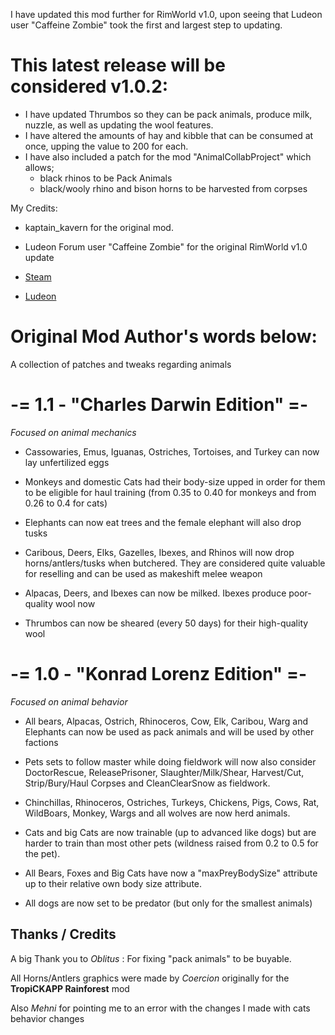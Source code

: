  I have updated this mod further for RimWorld v1.0, upon seeing that Ludeon user "Caffeine Zombie" took the first and largest step to updating.

# This latest release will be considered v1.0.2:
- I have updated Thrumbos so they can be pack animals, produce milk, nuzzle, as well as updating the wool features.
- I have altered the amounts of hay and kibble that can be consumed at once, upping the value to 200 for each.
- I have also included a patch for the mod "AnimalCollabProject" which allows; 
	- black rhinos to be Pack Animals
	- black/wooly rhino and bison horns to be harvested from corpses

My Credits:
- kaptain_kavern for the original mod.
- Ludeon Forum user "Caffeine Zombie" for the original RimWorld v1.0 update

- [Steam](https://steamcommunity.com/sharedfiles/filedetails/?id=1588681499)
- [Ludeon](https://ludeon.com/forums/index.php?topic=47165.msg447419#msg447419)



# Original Mod Author's words below:

A collection of patches and tweaks regarding animals

# -= 1.1 - "__Charles Darwin__  Edition" =-
_Focused on animal mechanics_ 

- Cassowaries, Emus, Iguanas, Ostriches, Tortoises, and Turkey can now lay unfertilized eggs

- Monkeys and domestic Cats had their body-size upped in order for them to be eligible for haul training (from 0.35 to 0.40 for monkeys and from 0.26 to 0.4 for cats)

- Elephants can now eat trees and the female elephant will also drop tusks

- Caribous, Deers, Elks, Gazelles, Ibexes, and Rhinos will now drop horns/antlers/tusks when butchered. They are considered quite valuable for reselling and can be used as makeshift melee weapon

- Alpacas, Deers, and Ibexes can now be milked. Ibexes produce poor-quality wool now

- Thrumbos can now be sheared (every 50 days) for their high-quality wool


# -= 1.0 - "__Konrad Lorenz__  Edition" =-
_Focused on animal behavior_ 

- All bears, Alpacas, Ostrich, Rhinoceros, Cow, Elk, Caribou, Warg and Elephants can now be used as pack animals and will be used by other factions

- Pets sets to follow master while doing fieldwork will now also consider DoctorRescue, ReleasePrisoner, Slaughter/Milk/Shear, Harvest/Cut, Strip/Bury/Haul Corpses and CleanClearSnow as fieldwork.

- Chinchillas, Rhinoceros, Ostriches, Turkeys, Chickens, Pigs, Cows, Rat, WildBoars, Monkey, Wargs and all wolves are now herd animals.

- Cats and big Cats are now trainable (up to advanced like dogs) but are harder to train than most other pets (wildness raised from 0.2 to 0.5 for the pet).

- All Bears, Foxes and Big Cats have now a "maxPreyBodySize" attribute up to their relative own body size attribute.

- All dogs are now set to be predator (but only for the smallest animals)


## Thanks / Credits

A big Thank you to *Oblitus* : For fixing "pack animals" to be buyable.

All Horns/Antlers graphics were made by *Coercion* originally for the **TropiCKAPP Rainforest** mod

Also *Mehni* for pointing me to an error with the changes I made with cats behavior changes
